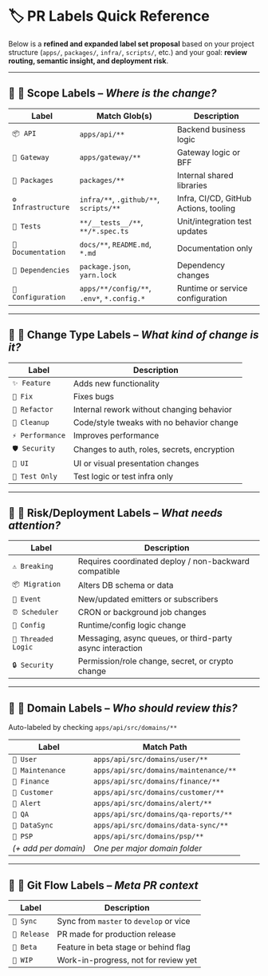 # 🏷️ PR Labels Quick Reference

Below is a **refined and expanded label set proposal** based on your project structure (`apps/`, `packages/`, `infra/`, `scripts/`, etc.) and your goal: **review routing, semantic insight, and deployment risk**.

---

## 🔹 **📍 Scope Labels** – _Where is the change?_

| Label               | Match Glob(s)                              | Description                           |
| ------------------- | ------------------------------------------ | ------------------------------------- |
| `📦 API`            | `apps/api/**`                              | Backend business logic                |
| `🌉 Gateway`        | `apps/gateway/**`                          | Gateway logic or BFF                  |
| `🧩 Packages`       | `packages/**`                              | Internal shared libraries             |
| `⚙️ Infrastructure` | `infra/**`, `.github/**`, `scripts/**`     | Infra, CI/CD, GitHub Actions, tooling |
| `🧪 Tests`          | `**/__tests__/**`, `**/*.spec.ts`          | Unit/integration test updates         |
| `📖 Documentation`  | `docs/**`, `README.md`, `*.md`             | Documentation only                    |
| `🧷 Dependencies`   | `package.json`, `yarn.lock`                | Dependency changes                    |
| `🔧 Configuration`  | `apps/**/config/**`, `.env*`, `*.config.*` | Runtime or service configuration      |

---

## 🔹 **🎯 Change Type Labels** – _What kind of change is it?_

| Label            | Description                                 |
| ---------------- | ------------------------------------------- |
| `✨ Feature`     | Adds new functionality                      |
| `🐞 Fix`         | Fixes bugs                                  |
| `🔨 Refactor`    | Internal rework without changing behavior   |
| `🧹 Cleanup`     | Code/style tweaks with no behavior change   |
| `⚡ Performance` | Improves performance                        |
| `🛡️ Security`    | Changes to auth, roles, secrets, encryption |
| `🎨 UI`          | UI or visual presentation changes           |
| `🧪 Test Only`   | Test logic or test infra only               |

---

## 🔹 **🚨 Risk/Deployment Labels** – _What needs attention?_

| Label               | Description                                               |
| ------------------- | --------------------------------------------------------- |
| `⚠️ Breaking`       | Requires coordinated deploy / non-backward compatible     |
| `📦 Migration`      | Alters DB schema or data                                  |
| `📡 Event`          | New/updated emitters or subscribers                       |
| `⏰ Scheduler`      | CRON or background job changes                            |
| `🧷 Config`         | Runtime/config logic change                               |
| `🧵 Threaded Logic` | Messaging, async queues, or third-party async interaction |
| `🔒 Security`       | Permission/role change, secret, or crypto change          |

---

## 🔹 **🧠 Domain Labels** – _Who should review this?_

Auto-labeled by checking `apps/api/src/domains/**`

| Label                | Match Path                            |
| -------------------- | ------------------------------------- |
| `🧠 User`            | `apps/api/src/domains/user/**`        |
| `🧠 Maintenance`     | `apps/api/src/domains/maintenance/**` |
| `🧠 Finance`         | `apps/api/src/domains/finance/**`     |
| `🧠 Customer`        | `apps/api/src/domains/customer/**`    |
| `🧠 Alert`           | `apps/api/src/domains/alert/**`       |
| `🧠 QA`              | `apps/api/src/domains/qa-reports/**`  |
| `🧠 DataSync`        | `apps/api/src/domains/data-sync/**`   |
| `🧠 PSP`             | `apps/api/src/domains/psp/**`         |
| _(+ add per domain)_ | _One per major domain folder_         |

---

## 🔹 **🔁 Git Flow Labels** – _Meta PR context_

| Label        | Description                             |
| ------------ | --------------------------------------- |
| `🔄 Sync`    | Sync from `master` to `develop` or vice |
| `🏁 Release` | PR made for production release          |
| `🧪 Beta`    | Feature in beta stage or behind flag    |
| `🚧 WIP`     | Work-in-progress, not for review yet    |
